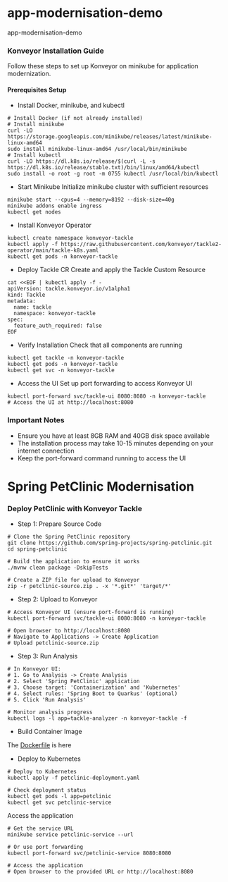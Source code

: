 # app-modernisation-demo
app-modernisation-demo

### Konveyor Installation Guide

Follow these steps to set up Konveyor on minikube for application modernization.


#### Prerequisites Setup

- Install Docker, minikube, and kubectl

```angular2html
# Install Docker (if not already installed)
# Install minikube
curl -LO https://storage.googleapis.com/minikube/releases/latest/minikube-linux-amd64
sudo install minikube-linux-amd64 /usr/local/bin/minikube
# Install kubectl
curl -LO https://dl.k8s.io/release/$(curl -L -s https://dl.k8s.io/release/stable.txt)/bin/linux/amd64/kubectl
sudo install -o root -g root -m 0755 kubectl /usr/local/bin/kubectl
```

- Start Minikube
Initialize minikube cluster with sufficient resources

```
minikube start --cpus=4 --memory=8192 --disk-size=40g
minikube addons enable ingress
kubectl get nodes
```

- Install Konveyor Operator

```
kubectl create namespace konveyor-tackle
kubectl apply -f https://raw.githubusercontent.com/konveyor/tackle2-operator/main/tackle-k8s.yaml
kubectl get pods -n konveyor-tackle
```

* Deploy Tackle CR
Create and apply the Tackle Custom Resource


```
cat <<EOF | kubectl apply -f -
apiVersion: tackle.konveyor.io/v1alpha1
kind: Tackle
metadata:
  name: tackle
  namespace: konveyor-tackle
spec:
  feature_auth_required: false
EOF
```

* Verify Installation
Check that all components are running

```
kubectl get tackle -n konveyor-tackle
kubectl get pods -n konveyor-tackle
kubectl get svc -n konveyor-tackle
```


* Access the UI
Set up port forwarding to access Konveyor UI

```
kubectl port-forward svc/tackle-ui 8080:8080 -n konveyor-tackle
# Access the UI at http://localhost:8080
```


### Important Notes

* Ensure you have at least 8GB RAM and 40GB disk space available
* The installation process may take 10-15 minutes depending on your internet connection
* Keep the port-forward command running to access the UI

# Spring PetClinic Modernisation 

### Deploy PetClinic with Konveyor Tackle

* Step 1: Prepare Source Code

```angular2html
# Clone the Spring PetClinic repository
git clone https://github.com/spring-projects/spring-petclinic.git
cd spring-petclinic

# Build the application to ensure it works
./mvnw clean package -DskipTests

# Create a ZIP file for upload to Konveyor
zip -r petclinic-source.zip . -x '*.git*' 'target/*'
```

* Step 2: Upload to Konveyor

```angular2html
# Access Konveyor UI (ensure port-forward is running)
kubectl port-forward svc/tackle-ui 8080:8080 -n konveyor-tackle

# Open browser to http://localhost:8080
# Navigate to Applications -> Create Application
# Upload petclinic-source.zip
```

* Step 3: Run Analysis

```
# In Konveyor UI:
# 1. Go to Analysis -> Create Analysis
# 2. Select 'Spring PetClinic' application
# 3. Choose target: 'Containerization' and 'Kubernetes'
# 4. Select rules: 'Spring Boot to Quarkus' (optional)
# 5. Click 'Run Analysis'

# Monitor analysis progress
kubectl logs -l app=tackle-analyzer -n konveyor-tackle -f
```

* Build Container Image

The [Dockerfile](./Dockerfile) is here 

* Deploy to Kubernetes

```angular2html
# Deploy to Kubernetes
kubectl apply -f petclinic-deployment.yaml

# Check deployment status
kubectl get pods -l app=petclinic
kubectl get svc petclinic-service
```

Access the application

```
# Get the service URL
minikube service petclinic-service --url

# Or use port forwarding
kubectl port-forward svc/petclinic-service 8080:8080

# Access the application
# Open browser to the provided URL or http://localhost:8080
```














